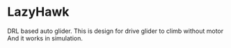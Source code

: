 # LazyHawk

DRL based auto glider.
This is design for drive glider to climb without motor
And it works in simulation.
